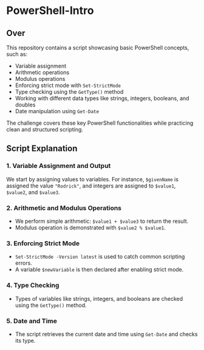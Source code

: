 # PowerShell-Intro

## Over

This repository contains a script showcasing basic PowerShell concepts, such as:

- Variable assignment
- Arithmetic operations
- Modulus operations
- Enforcing strict mode with `Set-StrictMode`
- Type checking using the `GetType()` method
- Working with different data types like strings, integers, booleans, and doubles
- Date manipulation using `Get-Date`
  
The challenge covers these key PowerShell functionalities while practicing clean and structured scripting.

## Script Explanation

### 1. Variable Assignment and Output
We start by assigning values to variables. For instance, `$givenName` is assigned the value `"Rodrick"`, and integers are assigned to `$value1`, `$value2`, and `$value3`. 

### 2. Arithmetic and Modulus Operations
- We perform simple arithmetic: `$value1 + $value3` to return the result.
- Modulus operation is demonstrated with `$value2 % $value1`.

### 3. Enforcing Strict Mode
- `Set-StrictMode -Version latest` is used to catch common scripting errors. 
- A variable `$newVariable` is then declared after enabling strict mode.

### 4. Type Checking
- Types of variables like strings, integers, and booleans are checked using the `GetType()` method.
  
### 5. Date and Time
- The script retrieves the current date and time using `Get-Date` and checks its type.

